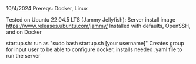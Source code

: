 10/4/2024
Prereqs: Docker, Linux

Tested on Ubuntu 22.04.5 LTS (Jammy Jellyfish): Server install image
https://www.releases.ubuntu.com/jammy/
Installed with defaults, OpenSSH, and on Docker

startup.sh: 
  run as "sudo bash startup.sh [your username]"
  Creates group for input user to be able to configure docker, installs needed .yaml file to run the server
